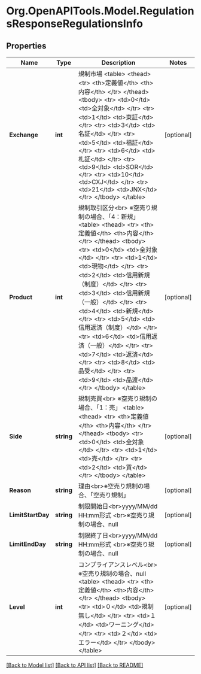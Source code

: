 # Org.OpenAPITools.Model.RegulationsResponseRegulationsInfo
## Properties

Name | Type | Description | Notes
------------ | ------------- | ------------- | -------------
**Exchange** | **int** | 規制市場 &lt;table&gt;   &lt;thead&gt;     &lt;tr&gt;       &lt;th&gt;定義値&lt;/th&gt;       &lt;th&gt;内容&lt;/th&gt;     &lt;/tr&gt;   &lt;/thead&gt;   &lt;tbody&gt;     &lt;tr&gt;       &lt;td&gt;0&lt;/td&gt;       &lt;td&gt;全対象&lt;/td&gt;     &lt;/tr&gt;     &lt;tr&gt;       &lt;td&gt;1&lt;/td&gt;       &lt;td&gt;東証&lt;/td&gt;     &lt;/tr&gt;     &lt;tr&gt;       &lt;td&gt;3&lt;/td&gt;       &lt;td&gt;名証&lt;/td&gt;     &lt;/tr&gt;     &lt;tr&gt;       &lt;td&gt;5&lt;/td&gt;       &lt;td&gt;福証&lt;/td&gt;     &lt;/tr&gt;     &lt;tr&gt;       &lt;td&gt;6&lt;/td&gt;       &lt;td&gt;札証&lt;/td&gt;     &lt;/tr&gt;     &lt;tr&gt;       &lt;td&gt;9&lt;/td&gt;       &lt;td&gt;SOR&lt;/td&gt;     &lt;/tr&gt;     &lt;tr&gt;       &lt;td&gt;10&lt;/td&gt;       &lt;td&gt;CXJ&lt;/td&gt;     &lt;/tr&gt;     &lt;tr&gt;       &lt;td&gt;21&lt;/td&gt;       &lt;td&gt;JNX&lt;/td&gt;     &lt;/tr&gt;   &lt;/tbody&gt; &lt;/table&gt; | [optional] 
**Product** | **int** | 規制取引区分&lt;br&gt; ※空売り規制の場合、「4：新規」 &lt;table&gt;   &lt;thead&gt;     &lt;tr&gt;       &lt;th&gt;定義値&lt;/th&gt;       &lt;th&gt;内容&lt;/th&gt;     &lt;/tr&gt;   &lt;/thead&gt;   &lt;tbody&gt;     &lt;tr&gt;       &lt;td&gt;0&lt;/td&gt;       &lt;td&gt;全対象&lt;/td&gt;     &lt;/tr&gt;     &lt;tr&gt;       &lt;td&gt;1&lt;/td&gt;       &lt;td&gt;現物&lt;/td&gt;     &lt;/tr&gt;     &lt;tr&gt;       &lt;td&gt;2&lt;/td&gt;       &lt;td&gt;信用新規（制度）&lt;/td&gt;     &lt;/tr&gt;     &lt;tr&gt;       &lt;td&gt;3&lt;/td&gt;       &lt;td&gt;信用新規（一般）&lt;/td&gt;     &lt;/tr&gt;     &lt;tr&gt;       &lt;td&gt;4&lt;/td&gt;       &lt;td&gt;新規&lt;/td&gt;     &lt;/tr&gt;     &lt;tr&gt;       &lt;td&gt;5&lt;/td&gt;       &lt;td&gt;信用返済（制度）&lt;/td&gt;     &lt;/tr&gt;     &lt;tr&gt;       &lt;td&gt;6&lt;/td&gt;       &lt;td&gt;信用返済（一般）&lt;/td&gt;     &lt;/tr&gt;     &lt;tr&gt;       &lt;td&gt;7&lt;/td&gt;       &lt;td&gt;返済&lt;/td&gt;     &lt;/tr&gt;     &lt;tr&gt;       &lt;td&gt;8&lt;/td&gt;       &lt;td&gt;品受&lt;/td&gt;     &lt;/tr&gt;     &lt;tr&gt;       &lt;td&gt;9&lt;/td&gt;       &lt;td&gt;品渡&lt;/td&gt;     &lt;/tr&gt;   &lt;/tbody&gt; &lt;/table&gt; | [optional] 
**Side** | **string** | 規制売買&lt;br&gt; ※空売り規制の場合、「1：売」 &lt;table&gt;   &lt;thead&gt;     &lt;tr&gt;       &lt;th&gt;定義値&lt;/th&gt;       &lt;th&gt;内容&lt;/th&gt;     &lt;/tr&gt;   &lt;/thead&gt;   &lt;tbody&gt;     &lt;tr&gt;       &lt;td&gt;0&lt;/td&gt;       &lt;td&gt;全対象&lt;/td&gt;     &lt;/tr&gt;     &lt;tr&gt;       &lt;td&gt;1&lt;/td&gt;       &lt;td&gt;売&lt;/td&gt;     &lt;/tr&gt;     &lt;tr&gt;       &lt;td&gt;2&lt;/td&gt;       &lt;td&gt;買&lt;/td&gt;     &lt;/tr&gt;   &lt;/tbody&gt; &lt;/table&gt; | [optional] 
**Reason** | **string** | 理由&lt;br&gt;※空売り規制の場合、「空売り規制」 | [optional] 
**LimitStartDay** | **string** | 制限開始日&lt;br&gt;yyyy/MM/dd HH:mm形式  &lt;br&gt;※空売り規制の場合、null | [optional] 
**LimitEndDay** | **string** | 制限終了日&lt;br&gt;yyyy/MM/dd HH:mm形式  &lt;br&gt;※空売り規制の場合、null | [optional] 
**Level** | **int** | コンプライアンスレベル&lt;br&gt; ※空売り規制の場合、null &lt;table&gt;   &lt;thead&gt;     &lt;tr&gt;       &lt;th&gt;定義値&lt;/th&gt;       &lt;th&gt;内容&lt;/th&gt;     &lt;/tr&gt;   &lt;/thead&gt;   &lt;tbody&gt;     &lt;tr&gt;       &lt;td&gt;０&lt;/td&gt;       &lt;td&gt;規制無し&lt;/td&gt;     &lt;/tr&gt;     &lt;tr&gt;       &lt;td&gt;１&lt;/td&gt;       &lt;td&gt;ワーニング&lt;/td&gt;     &lt;/tr&gt;     &lt;tr&gt;       &lt;td&gt;２&lt;/td&gt;       &lt;td&gt;エラー&lt;/td&gt;     &lt;/tr&gt;   &lt;/tbody&gt; &lt;/table&gt; | [optional] 

[[Back to Model list]](../README.md#documentation-for-models) [[Back to API list]](../README.md#documentation-for-api-endpoints) [[Back to README]](../README.md)

